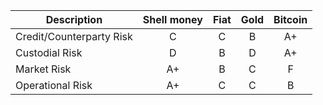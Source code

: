 | Description                  | Shell money   | Fiat          | Gold          | Bitcoin       |
|------------------------------|:-------------:|:-------------:|:-------------:|:-------------:|
| Credit/Counterparty Risk     | C             | C             | B             | A+            |
| Custodial Risk               | D             | B             | D             | A+            |
| Market Risk                  | A+            | B             | C             | F             |
| Operational Risk             | A+            | C             | C             | B             |
